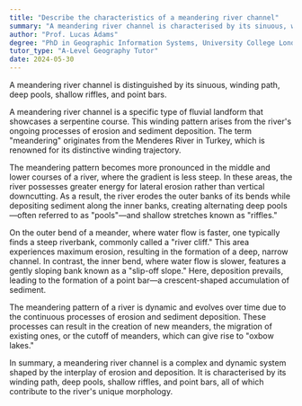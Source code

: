 ```yaml
---
title: "Describe the characteristics of a meandering river channel"
summary: "A meandering river channel is characterised by its sinuous, winding path, deep pools, shallow riffles, and point bars."
author: "Prof. Lucas Adams"
degree: "PhD in Geographic Information Systems, University College London"
tutor_type: "A-Level Geography Tutor"
date: 2024-05-30
---
```


A meandering river channel is distinguished by its sinuous, winding path, deep pools, shallow riffles, and point bars.

A meandering river channel is a specific type of fluvial landform that showcases a serpentine course. This winding pattern arises from the river's ongoing processes of erosion and sediment deposition. The term "meandering" originates from the Menderes River in Turkey, which is renowned for its distinctive winding trajectory.

The meandering pattern becomes more pronounced in the middle and lower courses of a river, where the gradient is less steep. In these areas, the river possesses greater energy for lateral erosion rather than vertical downcutting. As a result, the river erodes the outer banks of its bends while depositing sediment along the inner banks, creating alternating deep pools—often referred to as "pools"—and shallow stretches known as "riffles."

On the outer bend of a meander, where water flow is faster, one typically finds a steep riverbank, commonly called a "river cliff." This area experiences maximum erosion, resulting in the formation of a deep, narrow channel. In contrast, the inner bend, where water flow is slower, features a gently sloping bank known as a "slip-off slope." Here, deposition prevails, leading to the formation of a point bar—a crescent-shaped accumulation of sediment.

The meandering pattern of a river is dynamic and evolves over time due to the continuous processes of erosion and sediment deposition. These processes can result in the creation of new meanders, the migration of existing ones, or the cutoff of meanders, which can give rise to "oxbow lakes."

In summary, a meandering river channel is a complex and dynamic system shaped by the interplay of erosion and deposition. It is characterised by its winding path, deep pools, shallow riffles, and point bars, all of which contribute to the river's unique morphology.
    